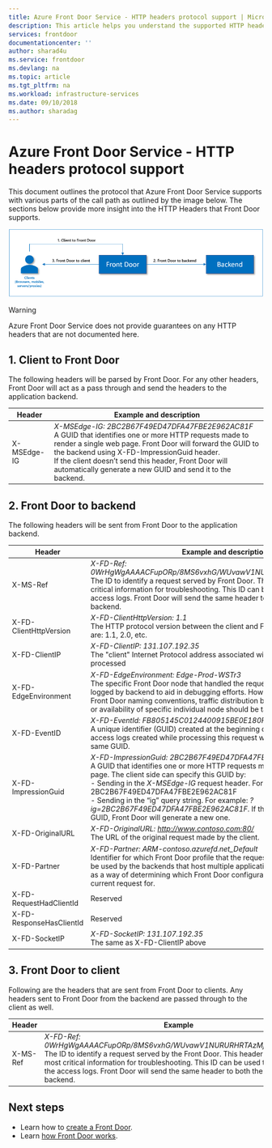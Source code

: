 ```yaml
---
title: Azure Front Door Service - HTTP headers protocol support | Microsoft Docs
description: This article helps you understand the supported HTTP header protocols by Front Door
services: frontdoor
documentationcenter: ''
author: sharad4u
ms.service: frontdoor
ms.devlang: na
ms.topic: article
ms.tgt_pltfrm: na
ms.workload: infrastructure-services
ms.date: 09/10/2018
ms.author: sharadag
---
```


# Azure Front Door Service - HTTP headers protocol support
This document outlines the protocol that Azure Front Door Service supports with various parts of the call path as outlined by the image below. The sections below provide more insight into the HTTP Headers that Front Door supports.

![Azure Front Door Service HTTP headers protocol][1]

>[!WARNING]
>Azure Front Door Service does not provide guarantees on any HTTP headers that are not documented here.

## 1. Client to Front Door

The following headers will be parsed by Front Door. For any other headers, Front Door will act as a pass through and send the headers to the application backend.

| Header  | Example and description |
| ------------- | ------------- |
| X-MSEdge-IG  | *X-MSEdge-IG: 2BC2B67F49ED47DFA47FBE2E962AC81F* </br> A GUID that identifies one or more HTTP requests made to render a single web page. Front Door will forward the GUID to the backend using X-FD-ImpressionGuid header. </br> If the client doesn’t send this header, Front Door will automatically generate a new GUID and send it to the backend. |

## 2. Front Door to backend

The following headers will be sent from Front Door to the application backend.

| Header  | Example and description |
| ------------- | ------------- |
| X-MS-Ref |  *X-FD-Ref: 0WrHgWgAAAACFupORp/8MS6vxhG/WUvawV1NURURHRTAzMjEARWRnZQ==* </br> The ID to identify a request served by Front Door. This header value is the most critical information for troubleshooting. This ID can be used to search for the access logs. Front Door will send the same header to both the client and the backend. |
| X-FD-ClientHttpVersion | *X-FD-ClientHttpVersion: 1.1* </br>The HTTP protocol version between the client and Front Door. Possible values are: 1.1, 2.0, etc. |
| X-FD-ClientIP | *X-FD-ClientIP: 131.107.192.35* </br>The "client" Internet Protocol address associated with the request being processed |
| X-FD-EdgeEnvironment | *X-FD-EdgeEnvironment: Edge-Prod-WSTr3* </br>The specific Front Door node that handled the request. This header can be logged by backend to aid in debugging efforts. However, no dependence on Front Door naming conventions, traffic distribution between Front Door nodes, or availability of specific individual node should be taken. |
| X-FD-EventID | *X-FD-EventId: FB805145C0124400915BE0E180F3A159* </br>A unique identifier (GUID) created at the beginning of request processing. Any access logs created while processing this request will be associated with the same GUID. |
| X-FD-ImpressionGuid | *X-FD-ImpressionGuid: 2BC2B67F49ED47DFA47FBE2E962AC81F* </br>A GUID that identifies one or more HTTP requests made to render a single web page. The client side can specify this GUID by: </br>- Sending in the *X-MSEdge-IG* request header. For example: X-MSEdge-IG: 2BC2B67F49ED47DFA47FBE2E962AC81F </br>- Sending in the “ig” query string. For example: *?ig=2BC2B67F49ED47DFA47FBE2E962AC81F*. If the client doesn’t send a GUID, Front Door will generate a new one. |
| X-FD-OriginalURL | *X-FD-OriginalURL: http://www.contoso.com:80/* </br> The URL of the original request made by the client. |
| X-FD-Partner | *X-FD-Partner: ARM-contoso.azurefd.net_Default* </br>Identifier for which Front Door profile that the request is being handled for. Can be used by the backends that host multiple applications for different Front Doors as a way of determining which Front Door configuration they are serving the current request for. |
| X-FD-RequestHadClientId | Reserved |
| X-FD-ResponseHasClientId | Reserved |
| X-FD-SocketIP | *X-FD-SocketIP: 131.107.192.35* </br>The same as X-FD-ClientIP above |

## 3. Front Door to client

Following are the headers that are sent from Front Door to clients. Any headers sent to Front Door from the backend are passed through to the client as well.

| Header  | Example |
| ------------- | ------------- |
| X-MS-Ref  | *X-FD-Ref: 0WrHgWgAAAACFupORp/8MS6vxhG/WUvawV1NURURHRTAzMjEARWRnZQ==* </br>The ID to identify a request served by the Front Door. This header value is the most critical information for troubleshooting. This ID can be used to search for the access logs. Front Door will send the same header to both the client and the backend. |

## Next steps

- Learn how to [create a Front Door](quickstart-create-front-door.md).
- Learn [how Front Door works](front-door-routing-architecture.md).

<!--Image references-->
[1]: ./media/front-door-http-headers-protocol/front-door-protocol-summary.png